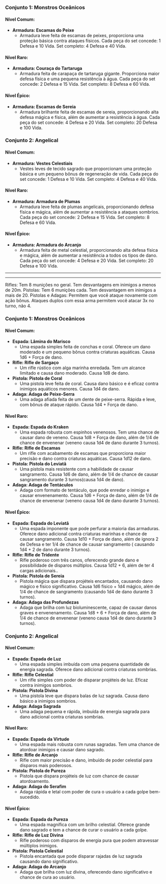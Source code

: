 
### Conjunto 1: Monstros Oceânicos

#### Nível Comum:

- **Armadura: Escamas do Peixe**
    - Armadura leve feita de escamas de peixes, proporciona uma proteção básica contra ataques físicos. Cada peça do set concede:  1 Defesa e 10 Vida. Set completo: 4 Defesa e 40 Vida.

#### Nível Raro:


- **Armadura: Couraça do Tartaruga**
    - Armadura feita de carapaça de tartaruga gigante. Proporciona maior defesa física e uma pequena resistência à água. Cada peça do set concede: 2 Defesa e 15 Vida.  Set completo: 8 Defesa e 60 Vida.

#### Nível Épico:

- **Armadura: Escamas de Sereia**
    - Armadura brilhante feita de escamas de sereia, proporcionando alta defesa mágica e física, além de aumentar a resistência à água. Cada peça do set concede:  4 Defesa e 20 Vida. Set completo: 20 Defesa e 100 Vida.
 

### Conjunto 2: Angelical

#### Nível Comum:

- **Armadura: Vestes Celestiais**
    - Vestes leves de tecido sagrado que proporcionam uma proteção básica e um pequeno bônus de regeneração de vida. Cada peça do set concede:  1 Defesa e 10 Vida. Set completo: 4 Defesa e 40 Vida.

#### Nível Raro:

- **Armadura: Armadura de Plumas**
    - Armadura leve feita de plumas angelicais, proporcionando defesa física e mágica, além de aumentar a resistência a ataques sombrios. Cada peça do set concede: 2 Defesa e 15 Vida.  Set completo: 8 Defesa e 60 Vida.

#### Nível Épico:

- **Armadura: Armadura do Arcanjo**
    - Armadura feita de metal celestial, proporcionando alta defesa física e mágica, além de aumentar a resistência a todos os tipos de dano. Cada peça do set concede:  4 Defesa e 20 Vida. Set completo: 20 Defesa e 100 Vida.


-----------------------------------
--------------------------------


Rifles: Tem 8 munições no geral. Tem desvantagens em inimigos a menos de 20m.
Pistolas: Tem 6 munições cada. Tem desvantagem em inimigos a mais de 20.
Pistolas e Adagas: Permitem que você ataque novamente com ação bônus. Ataques duplos com essa arma permitem você atacar 3x no turno, não 4.
### Conjunto 1: Monstros Oceânicos

#### Nível Comum:

- **Espada: Lâmina do Marisco**
    - Uma espada simples feita de conchas e coral. Oferece um dano moderado e um pequeno bônus contra criaturas aquáticas. Causa 1d6 + Força de dano.
- **Rifle: Rifle de Sargaço**
    - Um rifle rústico com alga marinha enredada. Tem um alcance limitado e causa dano moderado. Causa 1d8 de dano.
- **Pistola: Pistola de Coral**
    - Uma pistola leve feita de coral. Causa dano básico e é eficaz contra inimigos aquáticos menores. Causa 1d4 de dano.
- **Adaga: Adaga de Peixe-Serra**
    - Uma adaga afiada feita de um dente de peixe-serra. Rápida e leve, com bônus de ataque rápido. Causa 1d4 + Força de dano.

#### Nível Raro:

- **Espada: Espada do Kraken**
    - Uma espada robusta com espinhos venenosos. Tem uma chance de causar dano de veneno. Causa 1d8 + Força de dano, além de 1/4 de chance de envenenar (veneno causa 1d4 de dano durante 3 turnos).
- **Rifle: Rifle de Escamas**
    - Um rifle com acabamento de escamas que proporciona maior precisão e dano contra criaturas aquáticas. Causa 1d12 de dano.
- **Pistola: Pistola do Leviatã**
    - Uma pistola mais resistente com a habilidade de causar sangramento. Causa 1d6 de dano, além de 1/4 de chance de causar sangramento durante 3 turnos(causa 1d4 de dano).
- **Adaga: Adaga de Tentáculos**
    - Adaga com formato de tentáculo, que pode enredar o inimigo e causar envenenamento. Causa 1d6 + Força de dano,  além de 1/4 de chance de envenenar (veneno causa 1d4 de dano durante 3 turnos).

#### Nível Épico:

- **Espada: Espada do Leviatã**
    - Uma espada imponente que pode perfurar a maioria das armaduras. Oferece dano adicional contra criaturas marinhas e chance de causar sangramento. Causa 1d10 + Força de dano,  além de ignora 2 de Defesa e ter 1/4 de chance de causar sangramento ( causando 1d4 + 2 de dano durante 3 turnos).
- **Rifle: Rifle de Tridente**
    - Rifle poderoso com três canos, oferecendo grande dano e possibilidade de disparos múltiplos. Causa 1d12 + 6,  além de ter 4 cargas adicionais..
- **Pistola: Pistola de Sereia**
    - Pistola mágica que dispara projéteis encantados, causando dano mágico e físico significativo. Causa 1d6 físico + 1d4 mágico,  além de 1/4 de chance de sangramento (causando 1d4 de dano durante 3 turnos).
- **Adaga: Adaga das Profundezas**
    - Adaga que brilha com luz bioluminescente, capaz de causar danos graves e envenenamento. Causa 1d8 + 6 + Força de dano,  além de 1/4 de chance de envenenar (veneno causa 1d4 de dano durante 3 turnos).


### Conjunto 2: Angelical

#### Nível Comum:

- **Espada: Espada de Luz**
    - Uma espada simples imbuída com uma pequena quantidade de energia sagrada. Oferece dano adicional contra criaturas sombrias.
- **Rifle: Rifle Celestial**
    - Um rifle simples com poder de disparar projéteis de luz. Eficaz contra inimigos sombrios.
- **Pistola: Pistola Divina**
    - Uma pistola leve que dispara balas de luz sagrada. Causa dano básico a inimigos sombrios.
- **Adaga: Adaga Sagrada**
    - Uma adaga pequena e rápida, imbuída de energia sagrada para dano adicional contra criaturas sombrias.

#### Nível Raro:

- **Espada: Espada da Virtude**
    - Uma espada mais robusta com runas sagradas. Tem uma chance de atordoar inimigos e causar dano sagrado.
- **Rifle: Rifle de Arcanjo**
    - Rifle com maior precisão e dano, imbuído de poder celestial para disparos mais poderosos.
- **Pistola: Pistola de Pureza**
    - Pistola que dispara projéteis de luz com chance de causar atordoamento.
- **Adaga: Adaga do Serafim**
    - Adaga rápida e letal com poder de cura o usuário a cada golpe bem-sucedido.

#### Nível Épico:

- **Espada: Espada da Pureza**
    - Uma espada magnífica com um brilho celestial. Oferece grande dano sagrado e tem a chance de curar o usuário a cada golpe.
- **Rifle: Rifle de Luz Divina**
    - Rifle poderoso com disparos de energia pura que podem atravessar múltiplos inimigos.
- **Pistola: Pistola Celestial**
    - Pistola encantada que pode disparar rajadas de luz sagrada causando dano significativo.
- **Adaga: Adaga do Arcanjo**
    - Adaga que brilha com luz divina, oferecendo dano significativo e chance de cura ao usuário.

